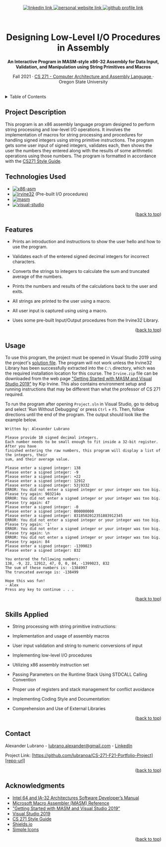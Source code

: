<!-- Improved compatibility of back to top link: See: https://github.com/othneildrew/Best-README-Template/pull/73 -->
<a name="readme-top"></a>

<!-- Centered title section -->
<div align="center">
  <!-- Badges -->
  <p>
    <a href="www.linkedin.com/in/lubrano-alexander">
      <img src="https://img.shields.io/badge/LinkedIn-0A66C2?style=for-the-badge&logo=linkedin" alt="linkedin link" />
    </a>
    <a href="https://lubranoa.github.io">
      <img src="https://img.shields.io/badge/Personal_Site-47b51b?style=for-the-badge" alt="personal website link" />
    </a>
    <a href="https://github.com/lubranoa">
      <img src="https://img.shields.io/badge/GitHub-8A2BE2?style=for-the-badge&logo=github" alt="github profile link" />
    </a>
  </p>
  <br />
  <!-- Titles and Subtitles -->
  <h1 align="center">Designing Low-Level I/O Procedures in Assembly</h1>
  <p align="center">
    <b>An Interactive Program in MASM-style x86-32 Assembly for Data Input, Validation, and Manipulation using String Primitives and Macros</b>
  </p>
  <p align="center">
    Fall 2021 · <a href="https://ecampus.oregonstate.edu/soc/ecatalog/ecoursedetail.htm?subject=CS&coursenumber=271&termcode=ALL">CS 271 - Computer Architecture and Assembly Language </a> · Oregon State University
  </p>
  <br />
</div>

<!-- Table of Contents -->
<details>
  <summary>Table of Contents</summary>
    
  - [Project Description](#project-description)
  - [Technologies Used](#technologies-used)
  - [Features](#features)
  - [Usage](#usage)
  - [Skills Applied](#skills-applied)
  - [Contact](#contact)
  - [Acknowledgments](#acknowledgments)

</details>

<!-- Project Description -->
## Project Description

This program is an x86 assembly language program designed to perform string processing and low-level I/O operations. It involves the implementation of macros for string processing and procedures for handling signed integers using string primitive instructions. The program gets some user input of signed integers, validates each, then shows the user the numbers they entered along with the results of some arithmetic operations using those numbers. The program is formatted in accordance with the [CS271 Style Guide](/docs/CS271%20Style%20Guide.pdf).

<!-- Technologies Used -->
## Technologies Used

   - [![x86-asm][x86-asm]][x86-asm-url]
   - [![irvine32][irvine32]][irvine32-url] (Pre-built I/O procedures)
   - [![masm][masm]][masm-url]
   - [![visual-studio][visual-studio]][visual-studio-url]

<p align="right">(<a href="#readme-top">back to top</a>)</p>

<!-- Features -->
## Features

  - Prints an introduction and instructions to show the user hello and how to use the program.

  - Validates each of the entered signed decimal integers for incorrect characters.

  - Converts the strings to integers to calculate the sum and truncated average of the numbers.

  - Prints the numbers and results of the calculations back to the user and exits.

  - All strings are printed to the user using a macro.
  
  - All user input is captured using using a macro.

  - Uses some pre-built Input/Output procedures from the Irvine32 Library.

<p align="right">(<a href="#readme-top">back to top</a>)</p>

<!-- Usage -->
## Usage

To use this program, the project must be opened in Visual Studio 2019 using the project's [solution file](/Project.sln). The program will not work unless the Irvine32 Library has been successfully extracted into the `C:\` directory, which was the required installation location for this course. The `Irvine.zip` file can be downloaded from the web page ["Getting Started with MASM and Visual Studio 2019"][asm-irvine-url] by Kip Irvine. This also contains environment setup and running instructions that may be different than what the professor of CS 271 required.

To run the program after opening `Project.sln` in Visual Studio, go to debug and select 'Run Without Debugging' or press `Ctrl` + `F5`. Then, follow directions until the end of the program. The output should look like the example below.

```
Written by: Alexander Lubrano

Please provide 10 signed decimal integers.
Each number needs to be small enough to fit inside a 32-bit register. After you have
finished entering the raw numbers, this program will display a list of the integers, their
sum, and their average value.

Please enter a signed integer: 138
Please enter a signed integer: -9
Please enter a signed integer: +22
Please enter a signed integer: 12912
Please enter a signed integer: 53j9332
ERROR: You did not enter a signed integer or your integer was too big.
Please try again: 903214o
ERROR: You did not enter a signed integer or your integer was too big.
Please try again: 47
Please enter a signed integer: -0
Please enter a signed integer: 000000000
Please enter a signed integer: 8318502012351883912345
ERROR: You did not enter a signed integer or your integer was too big.
Please try again: '1'
ERROR: You did not enter a signed integer or your integer was too big.
Please try again: \n
ERROR: You did not enter a signed integer or your integer was too big.
Please try again: 84
Please enter a signed integer: -1399023
Please enter a signed integer: 832

You entered the following numbers:
138, -9, 22, 12912, 47, 0, 0, 84, -1399023, 832
The sum of these numbers is: -1384997
The truncated average is: -138499

Hope this was fun!
- Alex
Press any key to continue . . .
```

<p align="right">(<a href="#readme-top">back to top</a>)</p>

<!-- Skills Applied -->
## Skills Applied

  - String processing with string primitive instructions:

  - Implementation and usage of assembly macros

  - User input validation and string to numeric conversions of input

  - Implementing low-level I/O procedures

  - Utilizing x86 assembly instruction set

  - Passing Parameters on the Runtime Stack Using STDCALL Calling Convention

  - Proper use of registers and stack management for conflict avoidance

  - Implementing Coding Style and Documentation:

  - Comprehension and Use of External Libraries

<p align="right">(<a href="#readme-top">back to top</a>)</p>

<!-- Contact -->
## Contact
Alexander Lubrano - [lubrano.alexander@gmail.com][email] - [LinkedIn][linkedin-url]

Project Link: [https://github.com/lubranoa/CS-271-F21-Portfolio-Project][repo-url]

<p align="right">(<a href="#readme-top">back to top</a>)</p>

<!-- Acknowledgments -->
## Acknowledgments
  - [Intel 64 and IA-32 Architectures Software Developer’s Manual][ia-32-man-url]
  - [Microsoft Macro Assembler (MASM) Reference][masm-url]
  - ["Getting Started with MASM and Visual Studio 2019"][asm-irvine-url]
  - [Visual Studio 2019][vs-url]
  - [CS 271 Style Guide](/docs/CS271%20Style%20Guide.pdf)
  - [Shields.io][shields-url]
  - [Simple Icons][icons-url]

<p align="right">(<a href="#readme-top">back to top</a>)</p>

<!-- Markdown links -->
<!-- https://www.markdownguide.org/basic-syntax/#reference-style-links -->
[x86-asm]: https://img.shields.io/badge/x86--32_Assembly_Language-grey?style=for-the-badge
[x86-asm-url]: https://www.intel.com/content/www/us/en/content-details/782158/intel-64-and-ia-32-architectures-software-developer-s-manual-combined-volumes-1-2a-2b-2c-2d-3a-3b-3c-3d-and-4.html?wapkw=intel%2064%20and%20ia-32%20architectures%20software%20developer%27s%20manual&docid=782159

[masm]: https://img.shields.io/badge/Microsoft_Macro_Assembler_(MASM)-grey?style=for-the-badge
[masm-url]: https://learn.microsoft.com/en-us/cpp/assembler/masm/microsoft-macro-assembler-reference?view=msvc-170

[visual-studio]: https://img.shields.io/badge/Visual_Studio_2019-grey?style=for-the-badge&logo=visualstudio&logoColor=5C2D91
[visual-studio-url]: https://visualstudio.microsoft.com/

[irvine32]: https://img.shields.io/badge/Irvine32_Library-grey?style=for-the-badge
[irvine32-url]: http://www.asmirvine.com/gettingStartedVS2019/index.htm

[ia-32-man-url]: https://www.intel.com/content/www/us/en/content-details/782158/intel-64-and-ia-32-architectures-software-developer-s-manual-combined-volumes-1-2a-2b-2c-2d-3a-3b-3c-3d-and-4.html?wapkw=intel%2064%20and%20ia-32%20architectures%20software%20developer%27s%20manual&docid=782159
[asm-irvine-url]: http://www.asmirvine.com/gettingStartedVS2019/index.htm
[vs-url]: https://visualstudio.microsoft.com/
[shields-url]: https://shields.io/
[icons-url]: https://simpleicons.org/

[email]: mailto:lubrano.alexander@gmail.com
[linkedin-url]: https://www.linkedin.com/in/lubrano-alexander
[repo-url]: https://github.com/lubranoa/CS-271-F21-Portfolio-Project